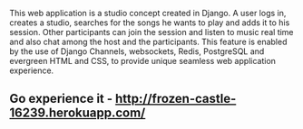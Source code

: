 This web application is a studio concept created in Django. A user logs in, creates a studio, searches for the songs he wants to play and adds it to his session. Other participants can join the session and listen to music real time and also chat among the host and the participants. This feature is enabled by the use of Django Channels, websockets, Redis, PostgreSQL and evergreen HTML and CSS, to provide unique seamless web application experience.


## Go experience it - http://frozen-castle-16239.herokuapp.com/
